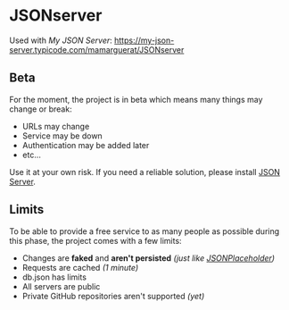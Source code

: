 # JSONserver
Used with *My JSON Server*:
https://my-json-server.typicode.com/mamarguerat/JSONserver

## Beta
For the moment, the project is in beta which means many things may change or break:

* URLs may change
* Service may be down
* Authentication may be added later
* etc...

Use it at your own risk. If you need a reliable solution, please install [JSON Server](https://github.com/typicode/json-server).

## Limits
To be able to provide a free service to as many people as possible during this phase, the project comes with a few limits:

* Changes are **faked** and **aren't persisted** *(just like [JSONPlaceholder](http://jsonplaceholder.typicode.com/))*
* Requests are cached *(1 minute)*
* db.json has limits
* All servers are public
* Private GitHub repositories aren't supported *(yet)*
